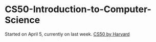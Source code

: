 # CS50-Introduction-to-Computer-Science
Started on April 5, currently on last week. [CS50 by Harvard](https://cs50.harvard.edu/x/2022/)

